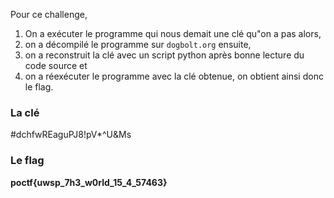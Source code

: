 Pour ce challenge, 

1. On a exécuter le programme qui nous demait une clé qu"on a pas alors, 
2. on a décompilé le programme sur `dogbolt.org` ensuite,
3. on a reconstruit la clé avec un script python après bonne lecture du code source et
4. on a réexécuter le programme avec la clé obtenue, on obtient ainsi donc le flag.

### La clé

#dchfwREaguPJ8!pV*^U&Ms

### Le flag

**poctf{uwsp_7h3_w0rld_15_4_57463}**
